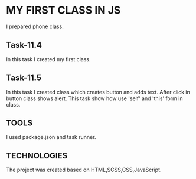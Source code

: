 # MY FIRST CLASS IN JS

I prepared phone class.

## Task-11.4

In this task I created my first class.

## Task-11.5

In this task I created class which creates button and adds text. After click in button class shows alert. This task show how use 'self' and 'this' form in class.

## TOOLS 

I used package.json and task runner.

## TECHNOLOGIES 

The project was created based on HTML,SCSS,CSS,JavaScript.